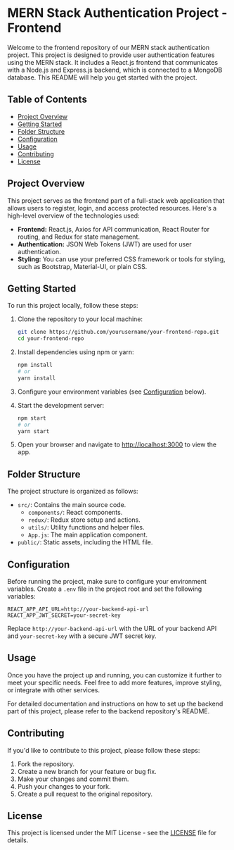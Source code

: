# MERN Stack Authentication Project - Frontend

Welcome to the frontend repository of our MERN stack authentication project. This project is designed to provide user authentication features using the MERN stack. It includes a React.js frontend that communicates with a Node.js and Express.js backend, which is connected to a MongoDB database. This README will help you get started with the project.

## Table of Contents

- [Project Overview](#project-overview)
- [Getting Started](#getting-started)
- [Folder Structure](#folder-structure)
- [Configuration](#configuration)
- [Usage](#usage)
- [Contributing](#contributing)
- [License](#license)

## Project Overview

This project serves as the frontend part of a full-stack web application that allows users to register, login, and access protected resources. Here's a high-level overview of the technologies used:

- **Frontend:** React.js, Axios for API communication, React Router for routing, and Redux for state management.
- **Authentication:** JSON Web Tokens (JWT) are used for user authentication.
- **Styling:** You can use your preferred CSS framework or tools for styling, such as Bootstrap, Material-UI, or plain CSS.

## Getting Started

To run this project locally, follow these steps:

1. Clone the repository to your local machine:

   ```bash
   git clone https://github.com/yourusername/your-frontend-repo.git
   cd your-frontend-repo
   ```

2. Install dependencies using npm or yarn:

   ```bash
   npm install
   # or
   yarn install
   ```

3. Configure your environment variables (see [Configuration](#configuration) below).

4. Start the development server:

   ```bash
   npm start
   # or
   yarn start
   ```

5. Open your browser and navigate to [http://localhost:3000](http://localhost:3000) to view the app.

## Folder Structure

The project structure is organized as follows:

- `src/`: Contains the main source code.
  - `components/`: React components.
  - `redux/`: Redux store setup and actions.
  - `utils/`: Utility functions and helper files.
  - `App.js`: The main application component.
- `public/`: Static assets, including the HTML file.

## Configuration

Before running the project, make sure to configure your environment variables. Create a `.env` file in the project root and set the following variables:

```
REACT_APP_API_URL=http://your-backend-api-url
REACT_APP_JWT_SECRET=your-secret-key
```

Replace `http://your-backend-api-url` with the URL of your backend API and `your-secret-key` with a secure JWT secret key.

## Usage

Once you have the project up and running, you can customize it further to meet your specific needs. Feel free to add more features, improve styling, or integrate with other services.

For detailed documentation and instructions on how to set up the backend part of this project, please refer to the backend repository's README.

## Contributing

If you'd like to contribute to this project, please follow these steps:

1. Fork the repository.
2. Create a new branch for your feature or bug fix.
3. Make your changes and commit them.
4. Push your changes to your fork.
5. Create a pull request to the original repository.

## License

This project is licensed under the MIT License - see the [LICENSE](LICENSE) file for details.

```

```
